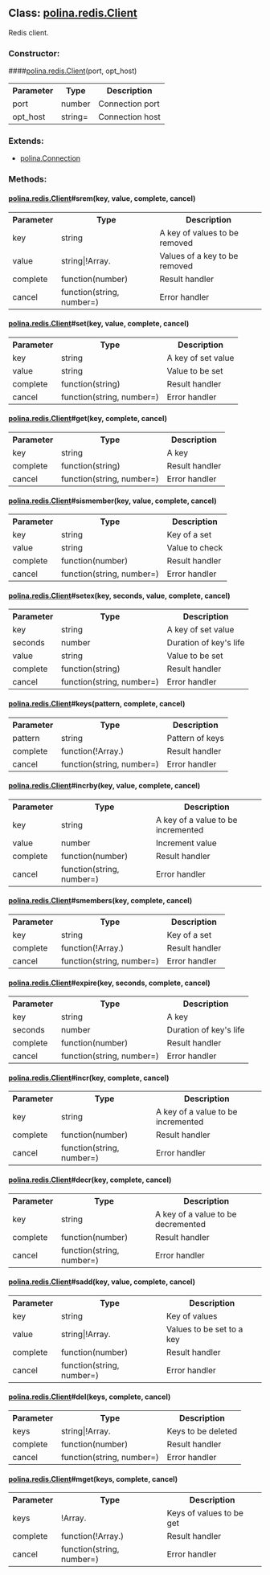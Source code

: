 ## **Class: <a href="https://github.com/LiveTex/Node-Polina/tree/public/docs/Node-Polina/polina/namespaces/polina.redis/classes/polina.redis.Client.md">polina.redis.Client</a>**

 Redis client.  


### **Constructor:**
####<a href="https://github.com/LiveTex/Node-Polina/tree/public/docs/Node-Polina/polina/namespaces/polina.redis/classes/polina.redis.Client.md">polina.redis.Client</a>(port, opt_host)

<table>
  <tr>
    <th>Parameter</th><th>Type</th><th>Description</th>
  </tr>
  
  <tr>
    <td>port</td><td>number</td><td>Connection port</td>
  </tr>
  
  <tr>
    <td>opt_host</td><td>string=</td><td>Connection host</td>
  </tr>
  
</table>





### **Extends:**

* <a href="https://github.com/LiveTex/Node-Polina/tree/public/docs/Node-Polina/polina/classes/polina.Connection.md">polina.Connection</a>






### **Methods:**



#### <a href="https://github.com/LiveTex/Node-Polina/tree/public/docs/Node-Polina/polina/namespaces/polina.redis/classes/polina.redis.Client.md">polina.redis.Client</a>#srem(key, value, complete, cancel)

 



<table>
  <tr>
    <th>Parameter</th><th>Type</th><th>Description</th>
  </tr>
  
  <tr>
    <td>key</td><td>string</td><td>A key of values to be removed</td>
  </tr>
  
  <tr>
    <td>value</td><td>string|!Array.<string></td><td>Values of a key to be removed</td>
  </tr>
  
  <tr>
    <td>complete</td><td>function(number)</td><td>Result handler</td>
  </tr>
  
  <tr>
    <td>cancel</td><td>function(string, number=)</td><td>Error handler</td>
  </tr>
  
</table>





#### <a href="https://github.com/LiveTex/Node-Polina/tree/public/docs/Node-Polina/polina/namespaces/polina.redis/classes/polina.redis.Client.md">polina.redis.Client</a>#set(key, value, complete, cancel)

 



<table>
  <tr>
    <th>Parameter</th><th>Type</th><th>Description</th>
  </tr>
  
  <tr>
    <td>key</td><td>string</td><td>A key of set value</td>
  </tr>
  
  <tr>
    <td>value</td><td>string</td><td>Value to be set</td>
  </tr>
  
  <tr>
    <td>complete</td><td>function(string)</td><td>Result handler</td>
  </tr>
  
  <tr>
    <td>cancel</td><td>function(string, number=)</td><td>Error handler</td>
  </tr>
  
</table>





#### <a href="https://github.com/LiveTex/Node-Polina/tree/public/docs/Node-Polina/polina/namespaces/polina.redis/classes/polina.redis.Client.md">polina.redis.Client</a>#get(key, complete, cancel)

 



<table>
  <tr>
    <th>Parameter</th><th>Type</th><th>Description</th>
  </tr>
  
  <tr>
    <td>key</td><td>string</td><td>A key</td>
  </tr>
  
  <tr>
    <td>complete</td><td>function(string)</td><td>Result handler</td>
  </tr>
  
  <tr>
    <td>cancel</td><td>function(string, number=)</td><td>Error handler</td>
  </tr>
  
</table>





#### <a href="https://github.com/LiveTex/Node-Polina/tree/public/docs/Node-Polina/polina/namespaces/polina.redis/classes/polina.redis.Client.md">polina.redis.Client</a>#sismember(key, value, complete, cancel)

 



<table>
  <tr>
    <th>Parameter</th><th>Type</th><th>Description</th>
  </tr>
  
  <tr>
    <td>key</td><td>string</td><td>Key of a set</td>
  </tr>
  
  <tr>
    <td>value</td><td>string</td><td>Value to check</td>
  </tr>
  
  <tr>
    <td>complete</td><td>function(number)</td><td>Result handler</td>
  </tr>
  
  <tr>
    <td>cancel</td><td>function(string, number=)</td><td>Error handler</td>
  </tr>
  
</table>





#### <a href="https://github.com/LiveTex/Node-Polina/tree/public/docs/Node-Polina/polina/namespaces/polina.redis/classes/polina.redis.Client.md">polina.redis.Client</a>#setex(key, seconds, value, complete, cancel)

 



<table>
  <tr>
    <th>Parameter</th><th>Type</th><th>Description</th>
  </tr>
  
  <tr>
    <td>key</td><td>string</td><td>A key of set value</td>
  </tr>
  
  <tr>
    <td>seconds</td><td>number</td><td>Duration of key's life</td>
  </tr>
  
  <tr>
    <td>value</td><td>string</td><td>Value to be set</td>
  </tr>
  
  <tr>
    <td>complete</td><td>function(string)</td><td>Result handler</td>
  </tr>
  
  <tr>
    <td>cancel</td><td>function(string, number=)</td><td>Error handler</td>
  </tr>
  
</table>





#### <a href="https://github.com/LiveTex/Node-Polina/tree/public/docs/Node-Polina/polina/namespaces/polina.redis/classes/polina.redis.Client.md">polina.redis.Client</a>#keys(pattern, complete, cancel)

 



<table>
  <tr>
    <th>Parameter</th><th>Type</th><th>Description</th>
  </tr>
  
  <tr>
    <td>pattern</td><td>string</td><td>Pattern of keys</td>
  </tr>
  
  <tr>
    <td>complete</td><td>function(!Array.<string>)</td><td>Result handler</td>
  </tr>
  
  <tr>
    <td>cancel</td><td>function(string, number=)</td><td>Error handler</td>
  </tr>
  
</table>





#### <a href="https://github.com/LiveTex/Node-Polina/tree/public/docs/Node-Polina/polina/namespaces/polina.redis/classes/polina.redis.Client.md">polina.redis.Client</a>#incrby(key, value, complete, cancel)

 



<table>
  <tr>
    <th>Parameter</th><th>Type</th><th>Description</th>
  </tr>
  
  <tr>
    <td>key</td><td>string</td><td>A key of a value to be incremented</td>
  </tr>
  
  <tr>
    <td>value</td><td>number</td><td>Increment value</td>
  </tr>
  
  <tr>
    <td>complete</td><td>function(number)</td><td>Result handler</td>
  </tr>
  
  <tr>
    <td>cancel</td><td>function(string, number=)</td><td>Error handler</td>
  </tr>
  
</table>





#### <a href="https://github.com/LiveTex/Node-Polina/tree/public/docs/Node-Polina/polina/namespaces/polina.redis/classes/polina.redis.Client.md">polina.redis.Client</a>#smembers(key, complete, cancel)

 



<table>
  <tr>
    <th>Parameter</th><th>Type</th><th>Description</th>
  </tr>
  
  <tr>
    <td>key</td><td>string</td><td>Key of a set</td>
  </tr>
  
  <tr>
    <td>complete</td><td>function(!Array.<string>)</td><td>Result handler</td>
  </tr>
  
  <tr>
    <td>cancel</td><td>function(string, number=)</td><td>Error handler</td>
  </tr>
  
</table>





#### <a href="https://github.com/LiveTex/Node-Polina/tree/public/docs/Node-Polina/polina/namespaces/polina.redis/classes/polina.redis.Client.md">polina.redis.Client</a>#expire(key, seconds, complete, cancel)

 



<table>
  <tr>
    <th>Parameter</th><th>Type</th><th>Description</th>
  </tr>
  
  <tr>
    <td>key</td><td>string</td><td>A key</td>
  </tr>
  
  <tr>
    <td>seconds</td><td>number</td><td>Duration of key's life</td>
  </tr>
  
  <tr>
    <td>complete</td><td>function(number)</td><td>Result handler</td>
  </tr>
  
  <tr>
    <td>cancel</td><td>function(string, number=)</td><td>Error handler</td>
  </tr>
  
</table>





#### <a href="https://github.com/LiveTex/Node-Polina/tree/public/docs/Node-Polina/polina/namespaces/polina.redis/classes/polina.redis.Client.md">polina.redis.Client</a>#incr(key, complete, cancel)

 



<table>
  <tr>
    <th>Parameter</th><th>Type</th><th>Description</th>
  </tr>
  
  <tr>
    <td>key</td><td>string</td><td>A key of a value to be incremented</td>
  </tr>
  
  <tr>
    <td>complete</td><td>function(number)</td><td>Result handler</td>
  </tr>
  
  <tr>
    <td>cancel</td><td>function(string, number=)</td><td>Error handler</td>
  </tr>
  
</table>





#### <a href="https://github.com/LiveTex/Node-Polina/tree/public/docs/Node-Polina/polina/namespaces/polina.redis/classes/polina.redis.Client.md">polina.redis.Client</a>#decr(key, complete, cancel)

 



<table>
  <tr>
    <th>Parameter</th><th>Type</th><th>Description</th>
  </tr>
  
  <tr>
    <td>key</td><td>string</td><td>A key of a value to be decremented</td>
  </tr>
  
  <tr>
    <td>complete</td><td>function(number)</td><td>Result handler</td>
  </tr>
  
  <tr>
    <td>cancel</td><td>function(string, number=)</td><td>Error handler</td>
  </tr>
  
</table>





#### <a href="https://github.com/LiveTex/Node-Polina/tree/public/docs/Node-Polina/polina/namespaces/polina.redis/classes/polina.redis.Client.md">polina.redis.Client</a>#sadd(key, value, complete, cancel)

 



<table>
  <tr>
    <th>Parameter</th><th>Type</th><th>Description</th>
  </tr>
  
  <tr>
    <td>key</td><td>string</td><td>Key of values</td>
  </tr>
  
  <tr>
    <td>value</td><td>string|!Array.<string></td><td>Values to be set to a key</td>
  </tr>
  
  <tr>
    <td>complete</td><td>function(number)</td><td>Result handler</td>
  </tr>
  
  <tr>
    <td>cancel</td><td>function(string, number=)</td><td>Error handler</td>
  </tr>
  
</table>





#### <a href="https://github.com/LiveTex/Node-Polina/tree/public/docs/Node-Polina/polina/namespaces/polina.redis/classes/polina.redis.Client.md">polina.redis.Client</a>#del(keys, complete, cancel)

 



<table>
  <tr>
    <th>Parameter</th><th>Type</th><th>Description</th>
  </tr>
  
  <tr>
    <td>keys</td><td>string|!Array.<string></td><td>Keys to be deleted</td>
  </tr>
  
  <tr>
    <td>complete</td><td>function(number)</td><td>Result handler</td>
  </tr>
  
  <tr>
    <td>cancel</td><td>function(string, number=)</td><td>Error handler</td>
  </tr>
  
</table>





#### <a href="https://github.com/LiveTex/Node-Polina/tree/public/docs/Node-Polina/polina/namespaces/polina.redis/classes/polina.redis.Client.md">polina.redis.Client</a>#mget(keys, complete, cancel)

 



<table>
  <tr>
    <th>Parameter</th><th>Type</th><th>Description</th>
  </tr>
  
  <tr>
    <td>keys</td><td>!Array.<string></td><td>Keys of values to be get</td>
  </tr>
  
  <tr>
    <td>complete</td><td>function(!Array.<string>)</td><td>Result handler</td>
  </tr>
  
  <tr>
    <td>cancel</td><td>function(string, number=)</td><td>Error handler</td>
  </tr>
  
</table>




